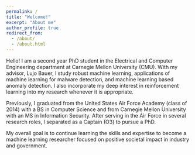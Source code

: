 ```yaml
---
permalink: /
title: "Welcome!"
excerpt: "About me"
author_profile: true
redirect_from: 
  - /about/
  - /about.html
---
```


Hello! I am a second year PhD student in the Electrical and Computer Engineering department at Carnegie Mellon University (CMU). With my advisor, Lujo Bauer, I study robust machine learning, applications of machine learning for malware detection, and machine learning based anomaly detection. I also incorporate my deep interest in reinforcement learning into my research whenever it is appropriate. 

Previously, I graduated from the United States Air Force Academy (class of 2014) with a BS in Computer Science and from Carnegie Mellon University with an MS in Information Security. After serving in the Air Force in several research roles, I separated as a Captain (O3) to pursue a PhD.

My overall goal is to continue learning the skills and expertise to become a machine learning researcher focused on positive societal impact in industry and government.